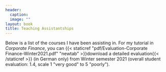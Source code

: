 ```yaml
---
header: 
  caption: 
  image: ""
layout: book
title: Teaching Assistantships
---
```


Below is a list of the courses I have been assisting in. For my tutorial in _Corporate Finance_, you can {{< staticref "pdf/Evaluation-Corporate Finance-Winter2021.pdf" "newtab" >}}download a detailed evaluation{{< /staticref >}} (in German only) from Winter semester 2021 (overall student evaluation: 1.4, scale 1 "very good" to 5 "poorly"). 

